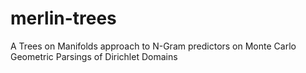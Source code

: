 # merlin-trees
A Trees on Manifolds approach to N-Gram predictors on Monte Carlo Geometric Parsings of Dirichlet Domains
